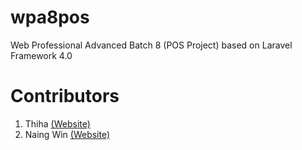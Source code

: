 wpa8pos
=======

Web Professional Advanced Batch 8 (POS Project) based on Laravel Framework 4.0

Contributors
============

1. Thiha [(Website)](http://soethiha.me/)
2. Naing Win [(Website)](http://naingwin.pro/)
